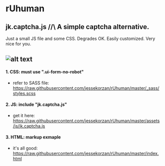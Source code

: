# rUhuman
## jk.captcha.js /\/\ A simple captcha alternative. 
Just a small JS file and some CSS. Degrades OK. Easily customized. Very nice for you.

![alt text](https://github.com/jessekorzan/rUhuman/blob/master/assets/img/pMm2ycJPxl.gif "diagram")
---
#### 1. CSS: must use ".ui-form-no-robot"
- refer to SASS file: https://raw.githubusercontent.com/jessekorzan/rUhuman/master/_sass/styles.scss

#### 2. JS: include "jk.captcha.js"
- get it here: https://raw.githubusercontent.com/jessekorzan/rUhuman/master/assets/js/jk.captcha.js

#### 3. HTML: markup exmaple
- it's all good: https://raw.githubusercontent.com/jessekorzan/rUhuman/master/index.html
